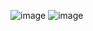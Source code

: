 ![image](https://github.com/michaelokoroike/Courses/assets/39680418/39486d96-e8c3-4391-93a2-78ffec0bee70)
![image](https://github.com/michaelokoroike/Courses/assets/39680418/46d3c2c4-eaa2-433d-bda6-40e75117a0e0)
